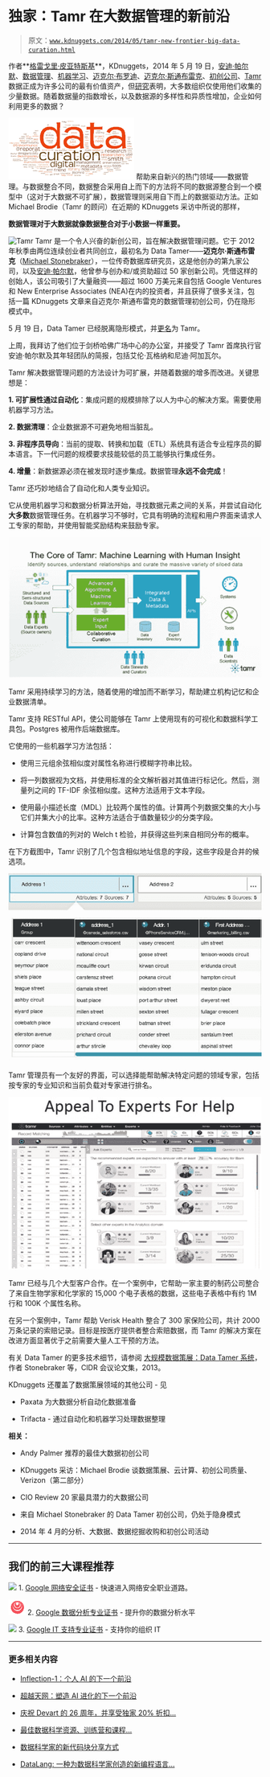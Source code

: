 # 独家：Tamr 在大数据管理的新前沿

> 原文：[`www.kdnuggets.com/2014/05/tamr-new-frontier-big-data-curation.html`](https://www.kdnuggets.com/2014/05/tamr-new-frontier-big-data-curation.html)

作者**[格雷戈里·皮亚特斯基](https://www.kdnuggets.com/author/gregory-piatetsky "Posts by Gregory Piatetsky")**，KDnuggets，2014 年 5 月 19 日，[安迪·帕尔默](https://www.kdnuggets.com/tag/andy-palmer)、[数据管理](https://www.kdnuggets.com/tag/data-curation)、[机器学习](https://www.kdnuggets.com/tag/machine-learning)、[迈克尔·布罗迪](https://www.kdnuggets.com/tag/michael-brodie)、[迈克尔·斯通布雷克](https://www.kdnuggets.com/tag/michael-stonebraker)、[初创公司](https://www.kdnuggets.com/tag/startups)、[Tamr](https://www.kdnuggets.com/tag/tamr)数据正成为许多公司的最有价值资产，但[研究](http://www.prnewswire.com/news-releases/voltdb-survey-finds-that-big-data-goes-to-waste-at-most-organizations-259049401.html)表明，大多数组织仅使用他们收集的少量数据。随着数据量的指数增长，以及数据源的多样性和异质性增加，企业如何利用更多的数据？

![数据管理](img/55064cfa3cfc2516417ee432b22a263e.png) 帮助来自新兴的热门领域——数据管理。与数据整合不同，数据整合采用自上而下的方法将不同的数据源整合到一个模型中（这对于大数据不可扩展），数据管理则采用自下而上的数据驱动方法。正如 Michael Brodie（Tamr 的顾问）在近期的 KDnuggets 采访中所说的那样，

**数据管理对于大数据就像数据整合对于小数据一样重要。**

![Tamr **Tamr**](http://www.tamr.com/) 是一个令人兴奋的新创公司，旨在解决数据管理问题。它于 2012 年秋季由两位连续创业者共同创立，最初名为 Data Tamer——**迈克尔·斯通布雷克**（[Michael Stonebraker](https://en.wikipedia.org/wiki/Michael_Stonebraker)），一位传奇数据库研究员，这是他创办的第九家公司，以及[安迪·帕尔默](http://www.linkedin.com/in/andypalmer)，他曾参与创办和/或资助超过 50 家创新公司。凭借这样的创始人，该公司吸引了大量融资——超过 1600 万美元来自包括 Google Ventures 和 New Enterprise Associates (NEA)在内的投资者，并且获得了很多关注，包括一篇 KDnuggets 文章来自迈克尔·斯通布雷克的数据管理初创公司，仍在隐形模式中。

5 月 19 日，Data Tamer 已经脱离隐形模式，并[更名](http://www.tamr.com/tamr-inc-enables-enterprises-connect-leverage-data/)为 Tamr。

上周，我拜访了他们位于剑桥哈佛广场中心的办公室，并接受了 Tamr 首席执行官安迪·帕尔默及其年轻团队的简报，包括艾伦·瓦格纳和尼迪·阿加瓦尔。

Tamr 解决数据管理问题的方法设计为可扩展，并随着数据的增多而改进。关键思想是：

**1\. 可扩展性通过自动化**：集成问题的规模排除了以人为中心的解决方案。需要使用机器学习方法。

**2\. 数据清理**：企业数据源不可避免地相当脏乱。

**3\. 非程序员导向**：当前的提取、转换和加载（ETL）系统具有适合专业程序员的脚本语言。下一代问题的规模要求技能较低的员工能够执行集成任务。

**4\. 增量**：新数据源必须在被发现时逐步集成。数据管理**永远不会完成**！

Tamr 还巧妙地结合了自动化和人类专业知识。

它从使用机器学习和数据分析算法开始，寻找数据元素之间的关系，并尝试自动化**大多数**数据管理任务。在机器学习不够时，它具有明确的流程和用户界面来请求人工专家的帮助，并使用智能奖励结构来鼓励专家。

![Tamr 的核心：结合人类洞察的机器学习](img/a7b0c5c4842d951644aea2ebd7a8435f.png)

Tamr 采用持续学习的方法，随着使用的增加而不断学习，帮助建立机构记忆和企业数据清单。

Tamr 支持 RESTful API，使公司能够在 Tamr 上使用现有的可视化和数据科学工具包。Postgres 被用作后端数据库。

它使用的一些机器学习方法包括：

+   使用三元组余弦相似度对属性名称进行模糊字符串比较。

+   将一列数据视为文档，并使用标准的全文解析器对其值进行标记化。然后，测量列之间的 TF-IDF 余弦相似度。这种方法适用于文本字段。

+   使用最小描述长度（MDL）比较两个属性的值。计算两个列数据交集的大小与它们并集大小的比率。这种方法适合于值数量较少的分类字段。

+   计算包含数值的列对的 Welch t 检验，并获得这些列来自相同分布的概率。

在下方截图中，Tamr 识别了几个包含相似地址信息的字段，这些字段是合并的候选项。

![Tamr 地址匹配](img/c499967aeeda9449fe2ae3b7ecd75a39.png)

Tamr 管理员有一个友好的界面，可以选择能帮助解决特定问题的领域专家，包括按专家的专业知识和当前负载对专家进行排名。

![Tamr 寻找专家帮助的界面](img/45100ac82672003de962351699bfc394.png)

Tamr 已经与几个大型客户合作。在一个案例中，它帮助一家主要的制药公司整合了来自生物学家和化学家的 15,000 个电子表格的数据，这些电子表格中有约 1M 行和 100K 个属性名称。

在另一个案例中，Tamr 帮助 Verisk Health 整合了 300 家保险公司，共计 2000 万条记录的索赔记录。目标是按医疗提供者整合索赔数据，而 Tamr 的解决方案在改进方面显著优于之前需要大量人工干预的方法。

有关 Data Tamer 的更多技术细节，请参阅 [大规模数据策展：Data Tamer 系统](http://cs.uwaterloo.ca/~ilyas/papers/StonebrakerCIDR2013.pdf)，作者 Stonebraker 等，CIDR 会议论文集，2013。

KDnuggets 还覆盖了数据策展领域的其他公司 - 见

+   Paxata 为大数据分析自动化数据准备

+   Trifacta - 通过自动化和机器学习处理数据整理

**相关：**

+   Andy Palmer 推荐的最佳大数据初创公司

+   KDnuggets 采访：Michael Brodie 谈数据策展、云计算、初创公司质量、Verizon（第二部分）

+   CIO Review 20 家最具潜力的大数据公司

+   来自 Michael Stonebraker 的 Data Tamer 初创公司，仍处于隐身模式

+   2014 年 4 月的分析、大数据、数据挖掘收购和初创公司活动

* * *

## 我们的前三大课程推荐

![](img/0244c01ba9267c002ef39d4907e0b8fb.png) 1\. [Google 网络安全证书](https://www.kdnuggets.com/google-cybersecurity) - 快速进入网络安全职业道路。

![](img/e225c49c3c91745821c8c0368bf04711.png) 2\. [Google 数据分析专业证书](https://www.kdnuggets.com/google-data-analytics) - 提升你的数据分析水平

![](img/0244c01ba9267c002ef39d4907e0b8fb.png) 3\. [Google IT 支持专业证书](https://www.kdnuggets.com/google-itsupport) - 支持你的组织 IT

* * *

### 更多相关内容

+   [Inflection-1：个人 AI 的下一个前沿](https://www.kdnuggets.com/2023/08/inflection1-next-frontier-personal-ai.html)

+   [超越天网：塑造 AI 进化的下一个前沿](https://www.kdnuggets.com/beyond-skynet-crafting-the-next-frontier-in-ai-evolution)

+   [庆祝 Devart 的 26 周年，并享受独家 20% 折扣…](https://www.kdnuggets.com/2023/08/devart-celebrating-26th-birthday-exclusive-discount-data-connectivity-tools.html)

+   [最佳数据科学资源、训练营和课程…](https://www.kdnuggets.com/2023/12/springboard-best-data-science-resources-bootcamp-courses-learn-data-science-new-year)

+   [数据科学家的新代码块分享方式](https://www.kdnuggets.com/2022/03/new-ways-sharing-code-blocks.html)

+   [DataLang: 一种为数据科学家创造的新编程语言…](https://www.kdnuggets.com/2023/04/datalang-new-programming-language-data-scientists-chatgpt.html)
